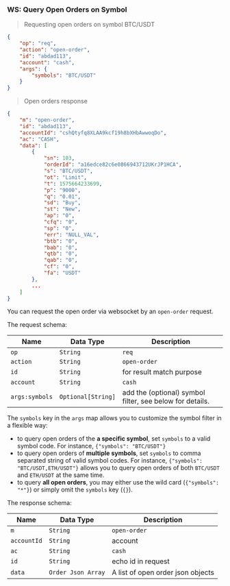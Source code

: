 ### WS: Query Open Orders on Symbol

> Requesting open orders on symbol BTC/USDT

```json
{
    "op": "req", 
    "action": "open-order", 
    "id": "abdad113", 
    "account": "cash", 
    "args": {
        "symbols": "BTC/USDT"
    }
}
```

> Open orders response

```json
{
    "m": "open-order", 
    "id": "abdad113", 
    "accountId": "cshQtyfq8XLAA9kcf19h8bXHbAwwoqDo", 
    "ac": "CASH", 
    "data": [
        {
            "sn": 103, 
            "orderId": "a16edce82c6e0866943712UKrJP1HCA", 
            "s": "BTC/USDT", 
            "ot": "Limit", 
            "t": 1575664233699, 
            "p": "9000", 
            "q": "0.01", 
            "sd": "Buy", 
            "st": "New", 
            "ap": "0", 
            "cfq": "0", 
            "sp": "0", 
            "err": "NULL_VAL", 
            "btb": "0", 
            "bab": "0", 
            "qtb": "0", 
            "qab": "0", 
            "cf": "0", 
            "fa": "USDT"
        }, 
        ...
    ]
}
```

You can request the open order via websocket by an `open-order` request. 

The request schema:

 Name          | Data Type           | Description                
-------------- | ------------------- | -------------------------- 
 `op`          | `String`            | `req`                      
 `action`      | `String`            | `open-order`  
 `id`          | `String`            | for result match purpose
 `account`     | `String`            | `cash`         
 `args:symbols`| `Optional[String]`  | add the (optional) symbol filter, see below for details.

The `symbols` key in the `args` map allows you to customize the symbol filter in a flexible way:

* to query open orders of the **a specific symbol**, set `symbols` to a valid symbol code. For instance, `{"symbols": "BTC/USDT"}`
* to query open orders of **multiple symbols**, set `symbols` to comma separated string of valid symbol codes. For instance, `{"symbols": "BTC/USDT,ETH/USDT"}` allows you to query open orders of both `BTC/USDT` and `ETH/USDT` at the same time.
* to query **all open orders**, you may either use the wild card (`{"symbols": "*"}`) or simply omit the `symbols` key (`{}`). 


The response schema:

 Name               | Data Type             | Description
--------------------| --------------------- | ----------------------------- 
 `m`                | `String`              | `open-order`
 `accountId`        | `String`              | account  
 `ac`               | `String`              | `cash`
 `id`               | `String`              | echo id in request
 `data`             | `Order Json Array`    | A list of open order json objects        
